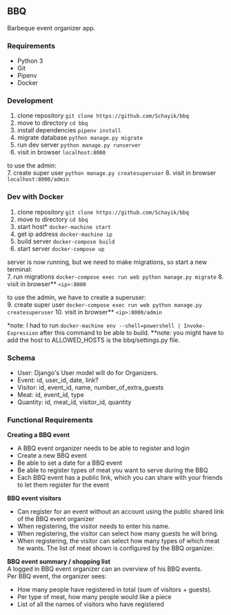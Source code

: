 
## BBQ
Barbeque event organizer app.

### Requirements
* Python 3
* Git
* Pipenv
* Docker

### Development
1. clone repository `git clone https://github.com/Schayik/bbq`
2. move to directory `cd bbq`
3. install dependencies `pipenv install`
4. migrate database `python manage.py migrate`
5. run dev server `python manage.py runserver`
6. visit in browser `localhost:8000`

to use the admin:  
7. create super user `python manage.py createsuperuser`
8. visit in browser `localhost:8000/admin`

### Dev with Docker
1. clone repository `git clone https://github.com/Schayik/bbq`
2. move to directory `cd bbq`
3. start host* `docker-machine start`
4. get ip address `docker-machine ip`
5. build server `docker-compose build`
6. start server `docker-compose up`

server is now running, but we need to make migrations, so start a new terminal:  
7. run migrations `docker-compose exec run web python manage.py migrate`
8. visit in browser** `<ip>:8000`

to use the admin, we have to create a superuser:  
9. create super user `docker-compose exec run web python manage.py createsuperuser`
10. visit in browser** `<ip>:8000/admin`

*note: I had to run `docker-machine env --shell=powershell | Invoke-Expression` after this command to be able to build.
**note: you might have to add the host to ALLOWED_HOSTS is the bbq/settings.py file.

### Schema
* User: Django's User model will do for Organizers.
* Event: id, user_id, date, link?
* Visitor: id, event_id, name, number_of_extra_guests
* Meat: id, event_id, type
* Quantity: id, meat_id, visitor_id, quantity

### Functional Requirements
**Creating a BBQ event**
* A BBQ event organizer needs to be able to register and login
* Create a new BBQ event
* Be able to set a date for a BBQ event
* Be able to register types of meat you want to serve during the BBQ
* Each BBQ event has a public link, which you can share with your friends to let them register for the event

**BBQ event visitors**
* Can register for an event without an account using the public shared link of the BBQ event organizer
* When registering, the visitor needs to enter his name.
* When registering, the visitor can select how many guests he will bring.
* When registering, the visitor can select how many types of which meat he wants. The list of meat shown is configured by the BBQ organizer.

**BBQ event summary / shopping list**  
A logged in BBQ event organizer can an overview of his BBQ events.  
Per BBQ event, the organizer sees:
* How many people have registered in total (sum of visitors + guests).
* Per type of meat, how many people would like a piece
* List of all the names of visitors who have registered